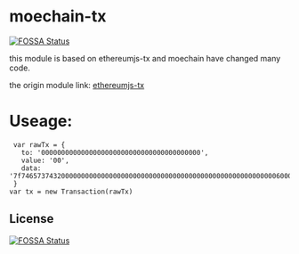 # moechain-tx
[![FOSSA Status](https://app.fossa.io/api/projects/git%2Bgithub.com%2FElvenisboy%2Fmoechain-tx.svg?type=shield)](https://app.fossa.io/projects/git%2Bgithub.com%2FElvenisboy%2Fmoechain-tx?ref=badge_shield)


 this module is based on ethereumjs-tx and moechain have changed many code.
 
 the origin module link: 
 [ethereumjs-tx](https://github.com/ethereumjs/ethereumjs-tx)
 
 # Useage:
 
 ```
  var rawTx = {
    to: '0000000000000000000000000000000000000000',
    value: '00',
    data: '7f7465737432000000000000000000000000000000000000000000000000000000600057',
  }
 var tx = new Transaction(rawTx)
 ```


## License
[![FOSSA Status](https://app.fossa.io/api/projects/git%2Bgithub.com%2FElvenisboy%2Fmoechain-tx.svg?type=large)](https://app.fossa.io/projects/git%2Bgithub.com%2FElvenisboy%2Fmoechain-tx?ref=badge_large)